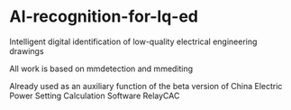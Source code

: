 # AI-recognition-for-lq-ed
Intelligent digital identification of low-quality electrical engineering drawings


All work is based on mmdetection and mmediting

Already used as an auxiliary function of the beta version of China Electric Power Setting Calculation Software RelayCAC
